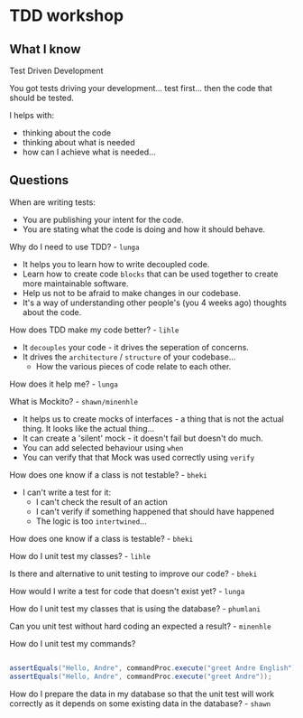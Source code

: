 # TDD workshop

## What I know

Test Driven Development

You got tests driving your development... test first... then the code that should be tested.

I helps with:

* thinking about the code
* thinking about what is needed
* how can I achieve what is needed...

## Questions

When are writing tests:

* You are publishing your intent for the code.
* You are stating what the code is doing and how it should behave.

Why do I need to use TDD? - `lunga`

* It helps you to learn how to write decoupled code.
* Learn how to create code `blocks` that can be used together to create more maintainable software.
* Help us not to be afraid to make changes in our codebase.
* It's a way of understanding other people's (you 4 weeks ago) thoughts about the code.

How does TDD make my code better? - `lihle`

* It `decouples` your code - it drives the seperation of concerns.
* It drives the `architecture` / `structure` of your codebase...
	* How the various pieces of code relate to each other.

How does it help me? - `lunga`

What is Mockito? - `shawn/minenhle`

* It helps us to create mocks of interfaces - a thing that is not the actual thing. It looks like the actual thing...
* It can create a 'silent' mock - it doesn't fail but doesn't do much.
* You can add selected behaviour using `when`
* You can verify that that Mock was used correctly using `verify`


How does one know if a class is not testable? - `bheki`

* I can't write a test for it:
	* I can't check the result of an action
	* I can't verify if something happened that should have happened
	* The logic is too `intertwined`...

How does one know if a class is testable? - `bheki`



How do I unit test my classes? - `lihle`

Is there and alternative to unit testing to improve our code? - `bheki`

How would I write a test for code that doesn't exist yet? - `lunga`

How do I unit test my classes that is using the database? - `phumlani`

Can you unit test without hard coding an expected a result? - `minenhle`

How do I unit test my commands?

```java

assertEquals("Hello, Andre", commandProc.execute("greet Andre English"));
assertEquals("Hello, Andre", commandProc.execute("greet Andre"));

```

How do I prepare the data in my database so that the unit test will work correctly as it depends on some existing data in the database? - `shawn`
